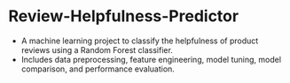 # Review-Helpfulness-Predictor
- A machine learning project to classify the helpfulness of product reviews using a Random Forest classifier.
- Includes data preprocessing, feature engineering, model tuning, model comparison, and performance evaluation.
